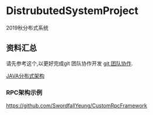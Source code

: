 # DistrubutedSystemProject
2019秋分布式系统

## 资料汇总

请先参考这个,以更好完成git 团队协作开发
[git 团队协作](https://www.cnblogs.com/nongzihong/p/10448516.html). 

[JAVA分布式架构](https://www.cnblogs.com/nongzihong/p/10448516.html)

### RPC架构示例

https://github.com/SwordfallYeung/CustomRpcFramework